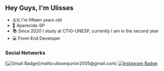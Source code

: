 ## Hey Guys, I'm Ulisses
  
- 🇧🇷 I'm fifteen years old
- 📍 Aparecida-SP
- 📚 Since 2020 I study at CTIG-UNESP, currently I am in the second year
- 💻 Front-End Developer

### Social Networks

[![Gmail Badge](https://img.shields.io/badge/-Gmail-rgb(244,67,54)?style=flat-square&logo=Gmail&logoColor=white&link=mailto:ulissesjunior2005@gmail.com)](mailto:ulissesjunior2005@gmail.com)
[![Instagram Badge](https://img.shields.io/badge/-Instagram-slateblue?style=flat-square&logo=Instagram&logoColor=white&link=https://www.instagram.com/jr__ulisses/)](https://www.instagram.com/jr__ulisses/)

